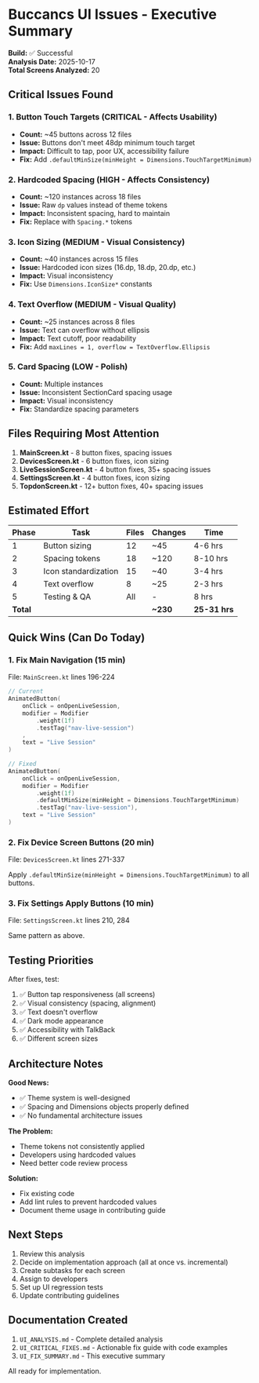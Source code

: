 # Buccancs UI Issues - Executive Summary

**Build:** ✅ Successful  
**Analysis Date:** 2025-10-17  
**Total Screens Analyzed:** 20

## Critical Issues Found

### 1. Button Touch Targets (CRITICAL - Affects Usability)
- **Count:** ~45 buttons across 12 files
- **Issue:** Buttons don't meet 48dp minimum touch target
- **Impact:** Difficult to tap, poor UX, accessibility failure
- **Fix:** Add `.defaultMinSize(minHeight = Dimensions.TouchTargetMinimum)`

### 2. Hardcoded Spacing (HIGH - Affects Consistency)
- **Count:** ~120 instances across 18 files
- **Issue:** Raw `dp` values instead of theme tokens
- **Impact:** Inconsistent spacing, hard to maintain
- **Fix:** Replace with `Spacing.*` tokens

### 3. Icon Sizing (MEDIUM - Visual Consistency)
- **Count:** ~40 instances across 15 files
- **Issue:** Hardcoded icon sizes (16.dp, 18.dp, 20.dp, etc.)
- **Impact:** Visual inconsistency
- **Fix:** Use `Dimensions.IconSize*` constants

### 4. Text Overflow (MEDIUM - Visual Quality)
- **Count:** ~25 instances across 8 files
- **Issue:** Text can overflow without ellipsis
- **Impact:** Text cutoff, poor readability
- **Fix:** Add `maxLines = 1, overflow = TextOverflow.Ellipsis`

### 5. Card Spacing (LOW - Polish)
- **Count:** Multiple instances
- **Issue:** Inconsistent SectionCard spacing usage
- **Impact:** Visual inconsistency
- **Fix:** Standardize spacing parameters

## Files Requiring Most Attention

1. **MainScreen.kt** - 8 button fixes, spacing issues
2. **DevicesScreen.kt** - 6 button fixes, icon sizing
3. **LiveSessionScreen.kt** - 4 button fixes, 35+ spacing issues
4. **SettingsScreen.kt** - 4 button fixes, icon sizing
5. **TopdonScreen.kt** - 12+ button fixes, 40+ spacing issues

## Estimated Effort

| Phase | Task | Files | Changes | Time |
|-------|------|-------|---------|------|
| 1 | Button sizing | 12 | ~45 | 4-6 hrs |
| 2 | Spacing tokens | 18 | ~120 | 8-10 hrs |
| 3 | Icon standardization | 15 | ~40 | 3-4 hrs |
| 4 | Text overflow | 8 | ~25 | 2-3 hrs |
| 5 | Testing & QA | All | - | 8 hrs |
| **Total** | | | **~230** | **25-31 hrs** |

## Quick Wins (Can Do Today)

### 1. Fix Main Navigation (15 min)
File: `MainScreen.kt` lines 196-224

```kotlin
// Current
AnimatedButton(
    onClick = onOpenLiveSession,
    modifier = Modifier
        .weight(1f)
        .testTag("nav-live-session")
    ,
    text = "Live Session"
)

// Fixed
AnimatedButton(
    onClick = onOpenLiveSession,
    modifier = Modifier
        .weight(1f)
        .defaultMinSize(minHeight = Dimensions.TouchTargetMinimum)
        .testTag("nav-live-session"),
    text = "Live Session"
)
```

### 2. Fix Device Screen Buttons (20 min)
File: `DevicesScreen.kt` lines 271-337

Apply `.defaultMinSize(minHeight = Dimensions.TouchTargetMinimum)` to all buttons.

### 3. Fix Settings Apply Buttons (10 min)
File: `SettingsScreen.kt` lines 210, 284

Same pattern as above.

## Testing Priorities

After fixes, test:
1. ✅ Button tap responsiveness (all screens)
2. ✅ Visual consistency (spacing, alignment)
3. ✅ Text doesn't overflow
4. ✅ Dark mode appearance
5. ✅ Accessibility with TalkBack
6. ✅ Different screen sizes

## Architecture Notes

**Good News:**
- ✅ Theme system is well-designed
- ✅ Spacing and Dimensions objects properly defined
- ✅ No fundamental architecture issues

**The Problem:**
- Theme tokens not consistently applied
- Developers using hardcoded values
- Need better code review process

**Solution:**
- Fix existing code
- Add lint rules to prevent hardcoded values
- Document theme usage in contributing guide

## Next Steps

1. Review this analysis
2. Decide on implementation approach (all at once vs. incremental)
3. Create subtasks for each screen
4. Assign to developers
5. Set up UI regression tests
6. Update contributing guidelines

## Documentation Created

1. `UI_ANALYSIS.md` - Complete detailed analysis
2. `UI_CRITICAL_FIXES.md` - Actionable fix guide with code examples
3. `UI_FIX_SUMMARY.md` - This executive summary

All ready for implementation.
